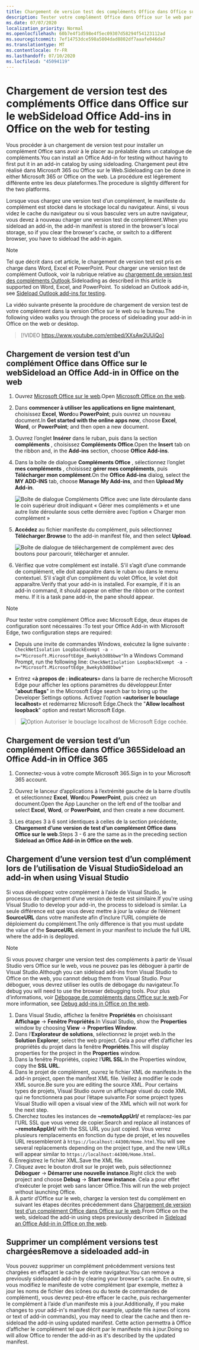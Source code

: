```yaml
---
title: Chargement de version test des compléments Office dans Office sur le web
description: Tester votre complément Office dans Office sur le web par chargement de version test
ms.date: 07/07/2020
localization_priority: Normal
ms.openlocfilehash: 60b7e4f1d598e4f5ec09307d58294f54123112ad
ms.sourcegitcommit: 7ef14753dce598a5804dad8802df7aaafe046da7
ms.translationtype: MT
ms.contentlocale: fr-FR
ms.lasthandoff: 07/10/2020
ms.locfileid: "45094119"
---
```

# <a name="sideload-office-add-ins-in-office-on-the-web-for-testing"></a><span data-ttu-id="41741-103">Chargement de version test des compléments Office dans Office sur le web</span><span class="sxs-lookup"><span data-stu-id="41741-103">Sideload Office Add-ins in Office on the web for testing</span></span>

<span data-ttu-id="41741-104">Vous procéder à un chargement de version test pour installer un complément Office sans avoir à le placer au préalable dans un catalogue de compléments.</span><span class="sxs-lookup"><span data-stu-id="41741-104">You can install an Office Add-in for testing without having to first put it in an add-in catalog by using sideloading.</span></span> <span data-ttu-id="41741-105">Chargement peut être réalisé dans Microsoft 365 ou Office sur le Web.</span><span class="sxs-lookup"><span data-stu-id="41741-105">Sideloading can be done in either Microsoft 365 or Office on the web.</span></span> <span data-ttu-id="41741-106">La procédure est légèrement différente entre les deux plateformes.</span><span class="sxs-lookup"><span data-stu-id="41741-106">The procedure is slightly different for the two platforms.</span></span>

<span data-ttu-id="41741-107">Lorsque vous chargez une version test d’un complément, le manifeste du complément est stocké dans le stockage local du navigateur. Ainsi, si vous videz le cache du navigateur ou si vous basculez vers un autre navigateur, vous devez à nouveau charger une version test de complément.</span><span class="sxs-lookup"><span data-stu-id="41741-107">When you sideload an add-in, the add-in manifest is stored in the browser's local storage, so if you clear the browser's cache, or switch to a different browser, you have to sideload the add-in again.</span></span>

> [!NOTE]
> <span data-ttu-id="41741-p102">Tel que décrit dans cet article, le chargement de version test est pris en charge dans Word, Excel et PowerPoint. Pour charger une version test de complément Outlook, voir la rubrique relative au [chargement de version test des compléments Outlook](../outlook/sideload-outlook-add-ins-for-testing.md).</span><span class="sxs-lookup"><span data-stu-id="41741-p102">Sideloading as described in this article is supported on Word, Excel, and PowerPoint. To sideload an Outlook add-in, see [Sideload Outlook add-ins for testing](../outlook/sideload-outlook-add-ins-for-testing.md).</span></span>

<span data-ttu-id="41741-110">La vidéo suivante présente la procédure de chargement de version test de votre complément dans la version Office sur le web ou le bureau.</span><span class="sxs-lookup"><span data-stu-id="41741-110">The following video walks you through the process of sideloading your add-in in Office on the web or desktop.</span></span>

> [!VIDEO https://www.youtube.com/embed/XXsAw2UUiQo]

## <a name="sideload-an-office-add-in-in-office-on-the-web"></a><span data-ttu-id="41741-111">Chargement de version test d’un complément Office dans Office sur le web</span><span class="sxs-lookup"><span data-stu-id="41741-111">Sideload an Office Add-in in Office on the web</span></span>

1. <span data-ttu-id="41741-112">Ouvrez [Microsoft Office sur le web](https://office.live.com/).</span><span class="sxs-lookup"><span data-stu-id="41741-112">Open [Microsoft Office on the web](https://office.live.com/).</span></span>

2. <span data-ttu-id="41741-113">Dans **commencer à utiliser les applications en ligne maintenant**, choisissez **Excel**, **Word**ou **PowerPoint**; puis ouvrez un nouveau document.</span><span class="sxs-lookup"><span data-stu-id="41741-113">In **Get started with the online apps now**, choose **Excel**, **Word**, or **PowerPoint**; and then open a new document.</span></span>

3. <span data-ttu-id="41741-114">Ouvrez l’onglet **Insérer** dans le ruban, puis dans la section **compléments** , choisissez **Compléments Office**.</span><span class="sxs-lookup"><span data-stu-id="41741-114">Open the **Insert** tab on the ribbon and, in the **Add-ins** section, choose **Office Add-ins**.</span></span>

4. <span data-ttu-id="41741-115">Dans la boîte de dialogue **Compléments Office** , sélectionnez l’onglet **mes compléments** , choisissez **gérer mes compléments**, puis **Télécharger mon complément**.</span><span class="sxs-lookup"><span data-stu-id="41741-115">On the **Office Add-ins** dialog, select the **MY ADD-INS** tab, choose **Manage My Add-ins**, and then **Upload My Add-in**.</span></span>

    ![Boîte de dialogue Compléments Office avec une liste déroulante dans le coin supérieur droit indiquant « Gérer mes compléments » et une autre liste déroulante sous cette dernière avec l’option « Charger mon complément »](../images/office-add-ins-my-account.png)

5. <span data-ttu-id="41741-117">**Accédez** au fichier manifeste du complément, puis sélectionnez **Télécharger**.</span><span class="sxs-lookup"><span data-stu-id="41741-117">**Browse** to the add-in manifest file, and then select **Upload**.</span></span>

    ![Boîte de dialogue de téléchargement de complément avec des boutons pour parcourir, télécharger et annuler.](../images/upload-add-in.png)

6. <span data-ttu-id="41741-p103">Vérifiez que votre complément est installé. S’il s’agit d’une commande de complément, elle doit apparaître dans le ruban ou dans le menu contextuel. S’il s’agit d’un complément du volet Office, le volet doit apparaître.</span><span class="sxs-lookup"><span data-stu-id="41741-p103">Verify that your add-in is installed. For example, if it is an add-in command, it should appear on either the ribbon or the context menu. If it is a task pane add-in, the pane should appear.</span></span>

> [!NOTE]
><span data-ttu-id="41741-122">Pour tester votre complément Office avec Microsoft Edge, deux étapes de configuration sont nécessaires :</span><span class="sxs-lookup"><span data-stu-id="41741-122">To test your Office Add-in with Microsoft Edge, two configuration steps are required:</span></span> 
>
> - <span data-ttu-id="41741-123">Depuis une invite de commandes Windows, exécutez la ligne suivante : `CheckNetIsolation LoopbackExempt -a -n="Microsoft.MicrosoftEdge_8wekyb3d8bbwe"`</span><span class="sxs-lookup"><span data-stu-id="41741-123">In a Windows Command Prompt, run the following line: `CheckNetIsolation LoopbackExempt -a -n="Microsoft.MicrosoftEdge_8wekyb3d8bbwe"`</span></span>
>
> - <span data-ttu-id="41741-124">Entrez «**à propos de : indicateurs**» dans la barre de recherche Microsoft Edge pour afficher les options paramètres du développeur.</span><span class="sxs-lookup"><span data-stu-id="41741-124">Enter "**about:flags**" in the Microsoft Edge search bar to bring up the Developer Settings options.</span></span>  <span data-ttu-id="41741-125">Activez l’option «**autoriser le bouclage localhost**» et redémarrez Microsoft Edge.</span><span class="sxs-lookup"><span data-stu-id="41741-125">Check the "**Allow localhost loopback**" option and restart Microsoft Edge.</span></span>

>    ![Option Autoriser le bouclage localhost de Microsoft Edge cochée.](../images/allow-localhost-loopback.png)

## <a name="sideload-an-office-add-in-in-office-365"></a><span data-ttu-id="41741-127">Chargement de version test d’un complément Office dans Office 365</span><span class="sxs-lookup"><span data-stu-id="41741-127">Sideload an Office Add-in in Office 365</span></span>

1. <span data-ttu-id="41741-128">Connectez-vous à votre compte Microsoft 365.</span><span class="sxs-lookup"><span data-stu-id="41741-128">Sign in to your Microsoft 365 account.</span></span>

2. <span data-ttu-id="41741-129">Ouvrez le lanceur d’applications à l’extrémité gauche de la barre d’outils et sélectionnez **Excel**, **Word**ou **PowerPoint**, puis créez un document.</span><span class="sxs-lookup"><span data-stu-id="41741-129">Open the App Launcher on the left end of the toolbar and select **Excel**, **Word**, or **PowerPoint**, and then create a new document.</span></span>

3. <span data-ttu-id="41741-130">Les étapes 3 à 6 sont identiques à celles de la section précédente, **Chargement d’une version de test d’un complément Office dans Office sur le web**.</span><span class="sxs-lookup"><span data-stu-id="41741-130">Steps 3 - 6 are the same as in the preceding section **Sideload an Office Add-in in Office on the web**.</span></span>

## <a name="sideload-an-add-in-when-using-visual-studio"></a><span data-ttu-id="41741-131">Chargement d’une version test d’un complément lors de l’utilisation de Visual Studio</span><span class="sxs-lookup"><span data-stu-id="41741-131">Sideload an add-in when using Visual Studio</span></span>

<span data-ttu-id="41741-132">Si vous développez votre complément à l’aide de Visual Studio, le processus de chargement d’une version de teste est similaire.</span><span class="sxs-lookup"><span data-stu-id="41741-132">If you're using Visual Studio to develop your add-in, the process to sideload is similar.</span></span> <span data-ttu-id="41741-133">La seule différence est que vous devez mettre à jour la valeur de l’élément **SourceURL** dans votre manifeste afin d’inclure l’URL complète de déploiement du complément.</span><span class="sxs-lookup"><span data-stu-id="41741-133">The only difference is that you must update the value of the **SourceURL** element in your manifest to include the full URL where the add-in is deployed.</span></span>

> [!NOTE]
> <span data-ttu-id="41741-134">Si vous pouvez charger une version test des compléments à partir de Visual Studio vers Office sur le web, vous ne pouvez pas les déboguer à partir de Visual Studio.</span><span class="sxs-lookup"><span data-stu-id="41741-134">Although you can sideload add-ins from Visual Studio to Office on the web, you cannot debug them from Visual Studio.</span></span> <span data-ttu-id="41741-135">Pour déboguer, vous devrez utiliser les outils de débogage du navigateur.</span><span class="sxs-lookup"><span data-stu-id="41741-135">To debug you will need to use the browser debugging tools.</span></span> <span data-ttu-id="41741-136">Pour plus d’informations, voir [Débogage de compléments dans Office sur le web](debug-add-ins-in-office-online.md).</span><span class="sxs-lookup"><span data-stu-id="41741-136">For more information, see [Debug add-ins in Office on the web](debug-add-ins-in-office-online.md).</span></span>

1. <span data-ttu-id="41741-137">Dans Visual Studio, affichez la fenêtre **Propriétés** en choisissant **Affichage** -> **Fenêtre Propriétés**.</span><span class="sxs-lookup"><span data-stu-id="41741-137">In Visual Studio, show the **Properties** window by choosing **View** -> **Properties Window**.</span></span>
2. <span data-ttu-id="41741-138">Dans l’**Explorateur de solutions**, sélectionnez le projet web.</span><span class="sxs-lookup"><span data-stu-id="41741-138">In the **Solution Explorer**, select the web project.</span></span> <span data-ttu-id="41741-139">Cela a pour effet d’afficher les propriétés du projet dans la fenêtre **Propriétés**.</span><span class="sxs-lookup"><span data-stu-id="41741-139">This will display properties for the project in the **Properties** window.</span></span>
3. <span data-ttu-id="41741-140">Dans la fenêtre Propriétés, copiez l’**URL SSL**.</span><span class="sxs-lookup"><span data-stu-id="41741-140">In the Properties window, copy the **SSL URL**.</span></span>
4. <span data-ttu-id="41741-141">Dans le projet de complément, ouvrez le fichier XML de manifeste.</span><span class="sxs-lookup"><span data-stu-id="41741-141">In the add-in project, open the manifest XML file.</span></span> <span data-ttu-id="41741-142">Veillez à modifier le code XML source.</span><span class="sxs-lookup"><span data-stu-id="41741-142">Be sure you are editing the source XML.</span></span> <span data-ttu-id="41741-143">Pour certains types de projets, Visual Studio ouvre un affichage visuel du code XML qui ne fonctionnera pas pour l’étape suivante.</span><span class="sxs-lookup"><span data-stu-id="41741-143">For some project types Visual Studio will open a visual view of the XML which will not work for the next step.</span></span>
5. <span data-ttu-id="41741-144">Cherchez toutes les instances de **~remoteAppUrl/** et remplacez-les par l’URL SSL que vous venez de copier.</span><span class="sxs-lookup"><span data-stu-id="41741-144">Search and replace all instances of **~remoteAppUrl/** with the SSL URL you just copied.</span></span> <span data-ttu-id="41741-145">Vous verrez plusieurs remplacements en fonction du type de projet, et les nouvelles URL ressembleront à `https://localhost:44300/Home.html`.</span><span class="sxs-lookup"><span data-stu-id="41741-145">You will see several replacements depending on the project type, and the new URLs will appear similar to `https://localhost:44300/Home.html`.</span></span>
6. <span data-ttu-id="41741-146">Enregistrez le fichier XML.</span><span class="sxs-lookup"><span data-stu-id="41741-146">Save the XML file.</span></span>
7. <span data-ttu-id="41741-147">Cliquez avec le bouton droit sur le projet web, puis sélectionnez **Déboguer** -> **Démarrer une nouvelle instance**.</span><span class="sxs-lookup"><span data-stu-id="41741-147">Right click the web project and choose **Debug** -> **Start new instance**.</span></span> <span data-ttu-id="41741-148">Cela a pour effet d’exécuter le projet web sans lancer Office.</span><span class="sxs-lookup"><span data-stu-id="41741-148">This will run the web project without launching Office.</span></span>
8. <span data-ttu-id="41741-149">À partir d’Office sur le web, chargez la version test du complément en suivant les étapes décrites précédemment dans [Chargement de version test d’un complément Office dans Office sur le web](#sideload-an-office-add-in-in-office-on-the-web).</span><span class="sxs-lookup"><span data-stu-id="41741-149">From Office on the web, sideload the add-in using steps previously described in [Sideload an Office Add-in in Office on the web](#sideload-an-office-add-in-in-office-on-the-web).</span></span>

## <a name="remove-a-sideloaded-add-in"></a><span data-ttu-id="41741-150">Supprimer un complément versions test chargées</span><span class="sxs-lookup"><span data-stu-id="41741-150">Remove a sideloaded add-in</span></span>

<span data-ttu-id="41741-151">Vous pouvez supprimer un complément précédemment versions test chargées en effaçant le cache de votre navigateur.</span><span class="sxs-lookup"><span data-stu-id="41741-151">You can remove a previously sideloaded add-in by clearing your browser's cache.</span></span> <span data-ttu-id="41741-152">En outre, si vous modifiez le manifeste de votre complément (par exemple, mettez à jour les noms de fichier des icônes ou du texte de commandes de complément), vous devrez peut-être effacer le cache, puis rechargementer le complément à l’aide d’un manifeste mis à jour.</span><span class="sxs-lookup"><span data-stu-id="41741-152">Additionally, if you make changes to your add-in's manifest (for example, update file names of icons or text of add-in commands), you may need to clear the cache and then re-sideload the add-in using updated manifest.</span></span> <span data-ttu-id="41741-153">Cette action permettra à Office d’afficher le complément tel que décrit par le manifeste mis à jour.</span><span class="sxs-lookup"><span data-stu-id="41741-153">Doing so will allow Office to render the add-in as it's described by the updated manifest.</span></span>
